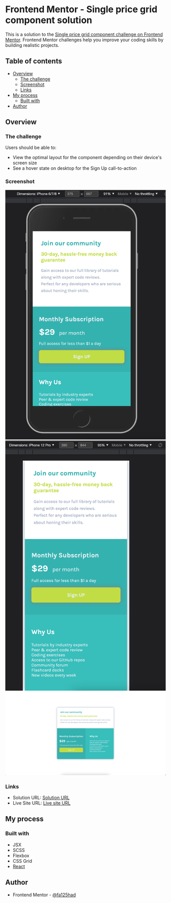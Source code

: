 # Frontend Mentor - Single price grid component solution

This is a solution to the [Single price grid component challenge on Frontend Mentor](https://www.frontendmentor.io/challenges/single-price-grid-component-5ce41129d0ff452fec5abbbc). Frontend Mentor challenges help you improve your coding skills by building realistic projects. 

## Table of contents

- [Overview](#overview)
  - [The challenge](#the-challenge)
  - [Screenshot](#screenshot)
  - [Links](#links)
- [My process](#my-process)
  - [Built with](#built-with)
- [Author](#author)

## Overview

### The challenge

Users should be able to:

- View the optimal layout for the component depending on their device's screen size
- See a hover state on desktop for the Sign Up call-to-action

### Screenshot

![](./screenshots/Screen%20Shot%202022-11-14%20at%2012.31.53.png)
![](./screenshots/Screen%20Shot%202022-11-14%20at%2012.32.51.png)
![](./screenshots/Screen%20Shot%202022-11-14%20at%2012.33.05.png)

### Links

- Solution URL: [Solution URL](https://github.com/fa125had/single-price-grid-component)
- Live Site URL: [Live site URL](fa125had.github.io/single-price-grid-component/)

## My process

### Built with

- JSX
- SCSS
- Flexbox
- CSS Grid
- [React](https://reactjs.org/)

## Author

- Frontend Mentor - [@fa125had](https://www.frontendmentor.io/profile/fa125had)
